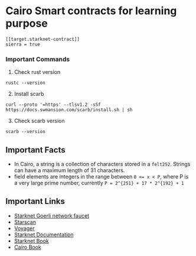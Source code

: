 # Cairo Smart contracts for learning purpose


```
[[target.starknet-contract]]
sierra = true
```



### Important Commands
1. Check rust version
  ```
  rustc --version
  ```
2. Install scarb
```
curl --proto '=https' --tlsv1.2 -sSf https://docs.swmansion.com/scarb/install.sh | sh
```

3. Check scarb version
```
scarb --version
```


## Important Facts

- In Cairo, a string is a collection of characters stored in a `felt252`. Strings can have a maximum length of 31 characters.
- field elements are integers in the range between `0 <= x < P`, where P is a very large prime number, currently `P = 2^{251} + 17 * 2^{192} + 1`


## Important Links
- [Starknet Goerli network faucet](faucet.goerli.starknet.io)
- [Starscan](https://testnet.starkscan.co/)
- [Voyager](https://goerli.voyager.online/?lang=en-US&theme=light)
- [Starknet Documentation](https://docs.starknet.io/documentation/)
- [Starknet Book](https://book.starknet.io/)
- [Cairo Book](https://cairo-book.github.io/)

